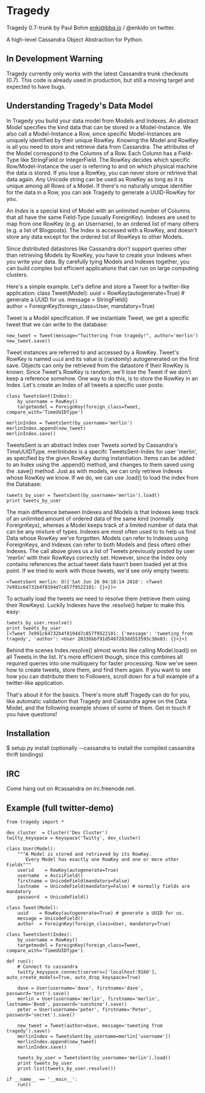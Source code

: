 # Tragedy
Tragedy 0.7-trunk by Paul Bohm <enki@bbq.io> / @enkido on twitter.

A high-level Cassandra Object Abstraction for Python.

## In Development Warning

Tragedy currently only works with the latest Cassandra trunk checkouts (0.7). This code is already used in production, but still a moving target and expected to have bugs.

## Understanding Tragedy's Data Model

In Tragedy you build your data model from Models and Indexes. An abstract *Model* specifies the kind data that can be stored in a Model-Instance. We also call a Model-Instance a Row, since specific Model-Instances are uniquely identified by their unique RowKey. Knowing the Model and RowKey is all you need to store and retrieve data from Cassandra. The attributes of the Model correspond to the Columns of a Row. Each Column has a Field-Type like StringField or IntegerField. The RowKey decides which specific Row/Model-Instance the user is referring to and on which physical machine the data is stored. If you lose a RowKey, you can never store or retrieve that data again. Any Unicode string can be used as RowKey as long as it is unique among all Rows of a Model. If there's no naturally unique identifier for the data in a Row, you can ask Tragedy to generate a UUID-RowKey for you.

An *Index* is a special kind of Model with an unlimited number of Columns that all have the same Field-Type (usually ForeignKey). Indexes are used to map from one RowKey (e.g. an Username), to an ordered list of many others (e.g. a list of Blogposts). The Index is accessed with a RowKey, and doesn't store any data except for the ordered list of RowKeys to other Models.

Since distributed datastores like Cassandra don't support queries other than retrieving Models by RowKey, you have to create your Indexes when you write your data. By carefully tying Models and Indexes together, you can build complex but efficient applications that can run on large computing clusters.

Here's a simple example. Let's define and store a Tweet for a twitter-like application:
	class Tweet(Model):
    	uuid    = RowKey(autogenerate=True) # generate a UUID for us.
    	message = StringField()    
    	author  = ForeignKey(foreign_class=User, mandatory=True)

Tweet is a Model specification. If we instantiate Tweet, we get a specific tweet that we can write to the database:

    new_tweet = Tweet(message="Twittering from tragedy!", author='merlin')
	new_tweet.save()

Tweet instances are referred to and accessed by a RowKey. Tweet's RowKey is named `uuid` and its value is (randomly) autogenerated on the first save. Objects can only be retrieved from the datastore if their RowKey is known. Since Tweet's RowKey is random, we'll lose the Tweet if we don't keep a reference somehow. One way to do this, is to store the RowKey in an Index. Let's create an Index of all tweets a specific user posts:

	class TweetsSent(Index):
    	by_username = RowKey()
    	targetmodel = ForeignKey(foreign_class=Tweet, compare_with='TimeUUIDType')

	merlinIndex = TweetsSent(by_username='merlin')
	merlinIndex.append(new_tweet)
	merlinIndex.save()

TweetsSent is an abstract Index over Tweets sorted by Cassandra's TimeUUIDType. merlinIndex is a specifc TweetsSent-Index for user 'merlin', as specified by the given RowKey during instantiation. Items can be added to an Index using the .append() method, and changes to them saved using the .save() method. Just as with models, we can only retrieve Indexes whose RowKey we know. If we do, we can use .load() to load the index from the Database:

    tweets_by_user = TweetsSent(by_username='merlin').load()
	print tweets_by_user

The main difference between Indexes and Models is that Indexes keep track of an unlimited amount of ordered data of the same kind (normally ForeignKeys), whereas a Model keeps track of a limited number of data that can be any mixture of types. Indexes are most often used to to help us find Data whose RowKey we've forgotten. Models can refer to Indexes using ForeignKeys, and Indexes can refer to both Models and (less often) other Indexes. The call above gives us a list of Tweets previously posted by user 'merlin' with their RowKeys correctly set. However, since the Index only contains references the actual tweet data hasn't been loaded yet at this point. If we tried to work with those tweets, we'd see only empty tweets:

    <TweetsSent merlin: O({'Sat Jun 26 04:18:14 2010': <Tweet 7e991c64732b4f8194d7c857f9522101: {}>})>
    
To actually load the tweets we need to resolve them (retrieve them using their RowKeys). Luckily Indexes have the .resolve() helper to make this easy:

	tweets_by_user.resolve()
	print tweets_by_user
    [<Tweet 7e991c64732b4f8194d7c857f9522101: {'message': 'tweeting from tragedy', 'author': <User 20336bbf91d5407283dd553593c38e03: {}>}>]

Behind the scenes Index.resolve() almost works like calling Model.load() on all Tweets in the list. It's more efficient though, since this combines all required queries into one multiquery for faster processing. Now we've seen how to create tweets, store them, and find them again. If you want to see how you can distribute them to Followers, scroll down for a full example of a twitter-like application.

That's about it for the basics. There's more stuff Tragedy can do for you, like automatic validation that Tragedy and Cassandra agree on the Data Model, and the following example shows of some of them. Get in touch if you have questions!

## Installation
  $ setup.py install   (optionally --cassandra to install the compiled cassandra thrift bindings)

## IRC
Come hang out on #cassandra on irc.freenode.net.

## Example (full twitter-demo)

    from tragedy import *
    
    dev_cluster  = Cluster('Dev Cluster')
    twitty_keyspace = Keyspace('Twitty', dev_cluster)
    
    class User(Model):
        """A Model is stored and retrieved by its RowKey.
           Every Model has exactly one RowKey and one or more other Fields"""
        userid    = RowKey(autogenerate=True)
        username  = AsciiField()
        firstname = UnicodeField(mandatory=False)
        lastname  = UnicodeField(mandatory=False) # normally fields are mandatory
        password  = UnicodeField()
    
    class Tweet(Model):
        uuid    = RowKey(autogenerate=True) # generate a UUID for us.
        message = UnicodeField()    
        author  = ForeignKey(foreign_class=User, mandatory=True)
    
    class TweetsSent(Index):
    	by_username = RowKey()
    	targetmodel = ForeignKey(foreign_class=Tweet, compare_with='TimeUUIDType')
    
    def run():
        # Connect to cassandra
        twitty_keyspace.connect(servers=['localhost:9160'], auto_create_models=True, auto_drop_keyspace=True)
    
        dave = User(username='dave', firstname='dave', password='test').save()
        merlin = User(username='merlin', firstname='merlin', lastname='Bood', password='sunshine').save()
        peter = User(username='peter', firstname='Peter', password='secret').save()
    
        new_tweet = Tweet(author=dave, message='tweeting from tragedy').save()
        merlinIndex = TweetsSent(by_username=merlin['username'])
        merlinIndex.append(new_tweet)
        merlinIndex.save()
        
        tweets_by_user = TweetsSent(by_username='merlin').load()
        print tweets_by_user
        print list(tweets_by_user.resolve())
    
    if __name__ == '__main__':
        run()